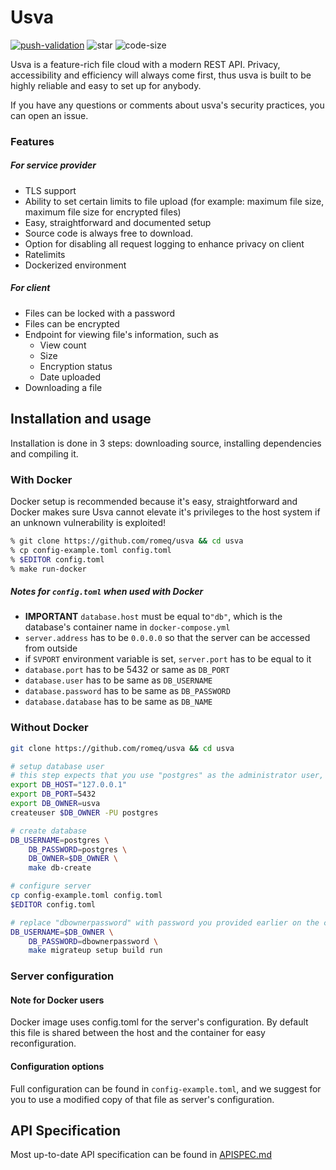 # Usva

[![push-validation](https://github.com/romeq/usva/actions/workflows/push-validation.yml/badge.svg)](https://github.com/romeq/usva/actions/workflows/push-validation.yml)
![star](https://img.shields.io/github/stars/usvacloud/usva?style=social)
![code-size](https://img.shields.io/github/languages/code-size/usvacloud/usva)

Usva is a feature-rich file cloud with a modern REST API.
Privacy, accessibility and efficiency will always come first, thus usva is built to be highly reliable and easy to set up for anybody.

If you have any questions or comments about usva's security practices, you can open an issue.

### Features

##### For service provider

- TLS support
- Ability to set certain limits to file upload (for example: maximum file size, maximum file size for encrypted files)
- Easy, straightforward and documented setup
- Source code is always free to download.
- Option for disabling all request logging to enhance privacy on client
- Ratelimits
- Dockerized environment

##### For client

- Files can be locked with a password
- Files can be encrypted
- Endpoint for viewing file's information, such as
  - View count
  - Size
  - Encryption status
  - Date uploaded
- Downloading a file

## Installation and usage

Installation is done in 3 steps: downloading source, installing dependencies and compiling it.

### With Docker 

Docker setup is recommended because it's easy, straightforward and Docker makes sure Usva cannot elevate it's privileges to the host system if an unknown vulnerability is exploited!

```sh
% git clone https://github.com/romeq/usva && cd usva
% cp config-example.toml config.toml
% $EDITOR config.toml
% make run-docker
```

##### Notes for `config.toml` when used with Docker

- **IMPORTANT** `database.host` must be equal to`"db"`, which is the database's container name in `docker-compose.yml`
- `server.address` has to be `0.0.0.0` so that the server can be accessed from outside
- if `SVPORT` environment variable is set, `server.port` has to be equal to it
- `database.port` has to be 5432 or same as `DB_PORT`
- `database.user` has to be same as `DB_USERNAME`
- `database.password` has to be same as `DB_PASSWORD`  
- `database.database` has to be same as `DB_NAME`



### Without Docker

```sh
git clone https://github.com/romeq/usva && cd usva

# setup database user
# this step expects that you use "postgres" as the administrator user, if your system diverges from that just specify your system's one
export DB_HOST="127.0.0.1"
export DB_PORT=5432
export DB_OWNER=usva
createuser $DB_OWNER -PU postgres

# create database
DB_USERNAME=postgres \
	DB_PASSWORD=postgres \
	DB_OWNER=$DB_OWNER \
	make db-create

# configure server
cp config-example.toml config.toml
$EDITOR config.toml

# replace "dbownerpassword" with password you provided earlier on the createuser part
DB_USERNAME=$DB_OWNER \
	DB_PASSWORD=dbownerpassword \
	make migrateup setup build run
```

### Server configuration

#### Note for Docker users

Docker image uses config.toml for the server's configuration. By default this file is shared between the host and the container for easy reconfiguration.

#### Configuration options

Full configuration can be found in `config-example.toml`, and we suggest for you to use a modified copy of that file as server's configuration.

## API Specification

Most up-to-date API specification can be found in [APISPEC.md](../APISPEC.md)

